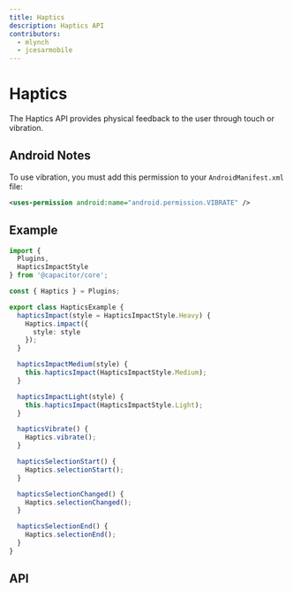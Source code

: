 ```yaml
---
title: Haptics
description: Haptics API
contributors:
  - mlynch
  - jcesarmobile
---
```


<plugin-platforms platforms="ios,android"></plugin-platforms>

# Haptics

The Haptics API provides physical feedback to the user through touch or vibration.

<plugin-api index="true" name="haptics"></plugin-api>

## Android Notes

To use vibration, you must add this permission to your `AndroidManifest.xml` file:

```xml
<uses-permission android:name="android.permission.VIBRATE" />
```

## Example

```typescript
import {
  Plugins,
  HapticsImpactStyle
} from '@capacitor/core';

const { Haptics } = Plugins;

export class HapticsExample {
  hapticsImpact(style = HapticsImpactStyle.Heavy) {
    Haptics.impact({
      style: style
    });
  }

  hapticsImpactMedium(style) {
    this.hapticsImpact(HapticsImpactStyle.Medium);
  }

  hapticsImpactLight(style) {
    this.hapticsImpact(HapticsImpactStyle.Light);
  }

  hapticsVibrate() {
    Haptics.vibrate();
  }

  hapticsSelectionStart() {
    Haptics.selectionStart();
  }

  hapticsSelectionChanged() {
    Haptics.selectionChanged();
  }

  hapticsSelectionEnd() {
    Haptics.selectionEnd();
  }
}
```

## API

<plugin-api name="haptics"></plugin-api>